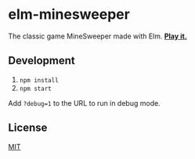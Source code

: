 # elm-minesweeper

The classic game MineSweeper made with Elm. **[Play it.][play]**

[play]: https://lydell.github.io/elm-minesweeper/

## Development

1. `npm install`
2. `npm start`

Add `?debug=1` to the URL to run in debug mode.

## License

[MIT](LICENSE)
